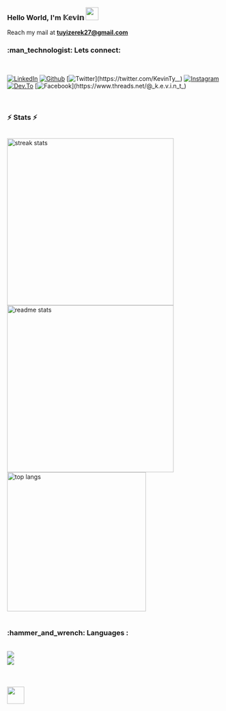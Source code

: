 
### Hello World, I'm 𝕂𝕖𝕧𝕚𝕟 <img src="https://raw.githubusercontent.com/MartinHeinz/MartinHeinz/master/wave.gif" width="30px">
<!--
<p>
<a href="https://github.com/DenverCoder1/readme-typing-svg"><img src="https://readme-typing-svg.herokuapp.com?&font=Righteous+Plex+Sans&color=abcde&size=22&lines=Welcome+to+my+GitHub+Profile!;I+am+a+full+stack+engineer...;Working+on+Mobile+and+Web+applications;Learning+something+new!;I+am+a+Designer+during+day,...;And+a+developer+at+night!" /></a>
</p>
-->
Reach my mail at **tuyizerek27@gmail.com** 
<br/>
<h3>:man_technologist: Lets connect:</h3>
<br/>

[![LinkedIn](https://img.shields.io/badge/-LinkedIn-blue?style=for-the-badge&logo=Linkedin&logoColor=whitenk=https://www.linkedin.com/in/tkevin/)](https://www.linkedin.com/in/tkevin/)
[![Github](https://img.shields.io/badge/-github-gray?style=for-the-badge&logo=github&logoColor=white&link=https://github.com/Kevin-Tyy)](https://github.com/Kevin-Tyy)
[![Twitter](https://img.shields.io/badge/-Twitter-blue?style=for-the-badge&logo=Twitter&logoColor=white&link=https://twitter.com/KevinTy__)](https://twitter.com/KevinTy__)
[![Instagram](https://img.shields.io/badge/-instagram-purple?style=for-the-badge&logo=instagram&logoColor=white&link=https://www.instagram.com/_k.e.v.i.n_t_/)](https://www.instagram.com/_k.e.v.i.n_t_/)
[![Dev.To](https://img.shields.io/badge/-dev.to-black?style=for-the-badge&logo=dev.to&logoColor=white&link=https://dev.to/kevinty)](https://dev.to/kevinty)
[![Facebook](https://img.shields.io/badge/Threads-gray?style=for-the-badge&logo=threads&logoColor=white&link=https://www.threads.net/@_k.e.v.i.n_t_)](https://www.threads.net/@_k.e.v.i.n_t_)


<br/>
<h3>⚡ Stats ⚡</h3>
<br>
<div>
  <img width=390 src="https://streak-stats.demolab.com/?user=Kevin-Tyy&count_private=true&theme=react&border_radius=10" alt="streak stats"/>
  <img width=390 src="https://github-readme-stats-salesp07.vercel.app/api?username=Kevin-Tyy&count_private=true&show_icons=true&theme=react&rank_icon=github&border_radius=10" alt="readme stats" />
  <br/>
  <img width=325 align="center" src="https://github-readme-stats-salesp07.vercel.app/api/top-langs/?username=Kevin-Tyy&hide=HTML&langs_count=8&layout=compact&theme=react&border_radius=10&size_weight=0.5&count_weight=0.5&exclude_repo=github-readme-stats" alt="top langs" />
</div>

<br/>
<h3>:hammer_and_wrench: Languages :</h3> 
<br/>
<div>
    <img src="https://skillicons.dev/icons?i=nodejs,github,python,javascript,java" /><br>
    <img src="https://skillicons.dev/icons?i=react,bootstrap,mysql,html,css,vscode,figma,git" />
</div>
<!--
<br/><br/>
<hr/>
<!--
<h3 align="center">
    <img src="https://readme-typing-svg.herokuapp.com/?font=Righteous&size=25&center=true&vCenter=true&width=500&height=70&duration=4000&lines=Thanks+for+visiting!+✌️;+Shoot+me+a+message+on+Linkedin!;I'm+always+down+to+collab+:)">
</h3>
-->
<br/>
<br/>
<br/>
<img src = "https://media2.giphy.com/media/QssGEmpkyEOhBCb7e1/giphy.gif?cid=ecf05e47a0n3gi1bfqntqmob8g9aid1oyj2wr3ds3mg700bl&rid=giphy.gif" width = 40px>


